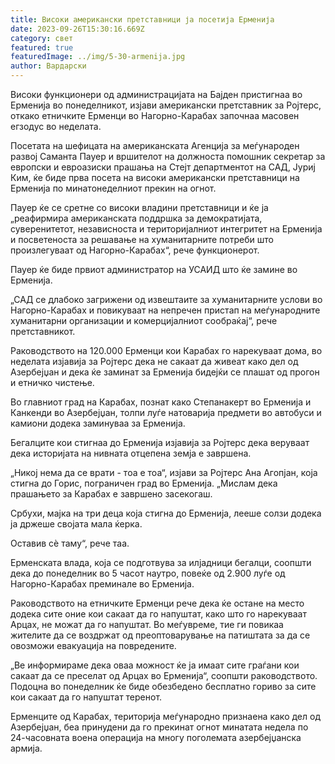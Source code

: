 ```yaml
---
title: Високи американски претставници ја посетија Ерменија
date: 2023-09-26T15:30:16.669Z
category: свет
featured: true
featuredImage: ../img/5-30-armenija.jpg
author: Вардарски
---
```

Високи функционери од администрацијата на Бајден пристигнаа во Ерменија во понеделникот, изјави американски претставник за Ројтерс, откако етничките Ерменци во Нагорно-Карабах започнаа масовен егзодус во неделата.

Посетата на шефицата на американската Агенција за меѓународен развој Саманта Пауер и вршителот на должноста помошник секретар за европски и евроазиски прашања на Стејт департментот на САД, Јуриј Ким, ќе биде прва посета на високи американски претставници на Ерменија по минатонеделниот прекин на огнот.

Пауер ќе се сретне со високи владини претставници и ќе ја „реафирмира американската поддршка за демократијата, суверенитетот, независноста и територијалниот интегритет на Ерменија и посветеноста за решавање на хуманитарните потреби што произлегуваат од Нагорно-Карабах“, рече функционерот.

Пауер ќе биде првиот администратор на УСАИД што ќе замине во Ерменија.

„САД се длабоко загрижени од извештаите за хуманитарните услови во Нагорно-Карабах и повикуваат на непречен пристап на меѓународните хуманитарни организации и комерцијалниот сообраќај“, рече претставникот.

Раководството на 120.000 Ерменци кои Карабах го нарекуваат дома, во неделата изјавија за Ројтерс дека не сакаат да живеат како дел од Азербејџан и дека ќе заминат за Ерменија бидејќи се плашат од прогон и етничко чистење.

Во главниот град на Карабах, познат како Степанакерт во Ерменија и Канкенди во Азербејџан, толпи луѓе натоварија предмети во автобуси и камиони додека заминуваа за Ерменија.

Бегалците кои стигнаа до Ерменија изјавија за Ројтерс дека веруваат дека историјата на нивната отцепена земја е завршена.

„Никој нема да се врати - тоа е тоа“, изјави за Ројтерс Ана Агопјан, која стигна до Горис, пограничен град во Ерменија. „Мислам дека прашањето за Карабах е завршено засекогаш.

Србухи, мајка на три деца која стигна до Ерменија, лееше солзи додека ја држеше својата мала ќерка.

Оставив сè таму“, рече таа.

Ерменската влада, која се подготвува за илјадници бегалци, соопшти дека до понеделник во 5 часот наутро, повеќе од 2.900 луѓе од Нагорно-Карабах преминале во Ерменија.

Раководството на етничките Ерменци рече дека ќе остане на место додека сите оние кои сакаат да го напуштат, како што го нарекуваат Арцах, не можат да го напуштат. Во меѓувреме, тие ги повикаа жителите да се воздржат од преоптоварување на патиштата за да се овозможи евакуација на повредените.

„Ве информираме дека оваа можност ќе ја имаат сите граѓани кои сакаат да се преселат од Арцах во Ерменија“, соопшти раководството. Подоцна во понеделник ќе биде обезбедено бесплатно гориво за сите кои сакаат да го напуштат теренот.

Ерменците од Карабах, територија меѓународно признаена како дел од Азербејџан, беа принудени да го прекинат огнот минатата недела по 24-часовната воена операција на многу поголемата азербејџанска армија.